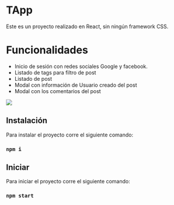 # TApp

Este es un proyecto realizado en React, sin ningún framework CSS.

# Funcionalidades
- Inicio de sesión con redes sociales Google y facebook.
- Listado de tags para filtro de post
- Listado de post
- Modal con información de Usuario creado del post
- Modal con los comentarios del post

 <p align="left">
   <img src="https://img.shields.io/badge/STATUS-EN%20DESAROLLO-green">
</p>

## Instalación
Para instalar el proyecto corre el siguiente comando:

### `npm i`

## Iniciar

Para iniciar el proyecto corre el siguiente comando:

### `npm start`


